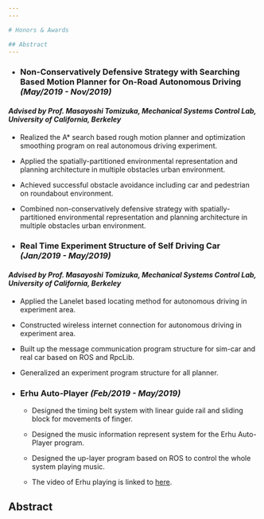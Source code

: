```yaml
---
---

# Honors & Awards

## Abstract
---
```


+ ### Non-Conservatively Defensive Strategy with Searching Based Motion Planner for On-Road Autonomous Driving *(May/2019 - Nov/2019)*
#### *Advised by Prof. Masayoshi Tomizuka, Mechanical Systems Control Lab, University of California, Berkeley*

   + Realized the A* search based rough motion planner and optimization smoothing program on real autonomous driving experiment.
     
   + Applied the spatially-partitioned environmental representation and planning architecture in multiple obstacles urban environment.
     
   + Achieved successful obstacle avoidance including car and pedestrian on roundabout environment.
     
   + Combined non-conservatively defensive strategy with spatially-partitioned environmental representation and planning architecture in multiple obstacles urban environment.
     
+ ### Real Time Experiment Structure of Self Driving Car *(Jan/2019 - May/2019)*
#### *Advised by Prof. Masayoshi Tomizuka, Mechanical Systems Control Lab, University of California, Berkeley*

   + Applied the Lanelet based locating method for autonomous driving in experiment area.

   + Constructed wireless internet connection for autonomous driving in experiment area.
     
   + Built up the message communication program structure for sim-car and real car based on ROS and RpcLib.
     
   + Generalized an experiment program structure for all planner.
     
+ ### Erhu Auto-Player *(Feb/2019 - May/2019)*

   + Designed the timing belt system with linear guide rail and sliding block for movements of finger.
     
   + Designed the music information represent system for the Erhu Auto-Player program.
     
   + Designed the up-layer program based on ROS to control the whole system playing music.
     
   + The video of Erhu playing is linked to [here](https://www.youtube.com/watch?v=88F4DdLKqmE&feature=youtu.be). 

## Abstract
